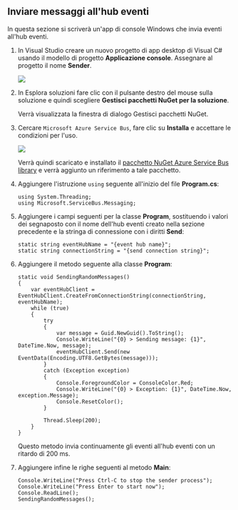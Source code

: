 ## Inviare messaggi all'hub eventi

In questa sezione si scriverà un'app di console Windows che invia eventi all'hub eventi.

1. In Visual Studio creare un nuovo progetto di app desktop di Visual C# usando il modello di progetto **Applicazione console**. Assegnare al progetto il nome **Sender**.

   ![][7]

2. In Esplora soluzioni fare clic con il pulsante destro del mouse sulla soluzione e quindi scegliere **Gestisci pacchetti NuGet per la soluzione**. 

	Verrà visualizzata la finestra di dialogo Gestisci pacchetti NuGet.

3. Cercare `Microsoft Azure Service Bus`, fare clic su **Installa** e accettare le condizioni per l'uso.

	![][8]

	Verrà quindi scaricato e installato il <a href="https://www.nuget.org/packages/WindowsAzure.ServiceBus/">pacchetto NuGet Azure Service Bus library</a> e verrà aggiunto un riferimento a tale pacchetto.

4. Aggiungere l'istruzione `using` seguente all'inizio del file **Program.cs**:

	```
	using System.Threading;
	using Microsoft.ServiceBus.Messaging;
	```

5. Aggiungere i campi seguenti per la classe **Program**, sostituendo i valori dei segnaposto con il nome dell'hub eventi creato nella sezione precedente e la stringa di connessione con i diritti **Send**:

	```
	static string eventHubName = "{event hub name}";
	static string connectionString = "{send connection string}";
	```

6. Aggiungere il metodo seguente alla classe **Program**:

	```
	static void SendingRandomMessages()
	{
	    var eventHubClient = EventHubClient.CreateFromConnectionString(connectionString, eventHubName);
	    while (true)
	    {
	        try
	        {
	            var message = Guid.NewGuid().ToString();
	            Console.WriteLine("{0} > Sending message: {1}", DateTime.Now, message);
	            eventHubClient.Send(new EventData(Encoding.UTF8.GetBytes(message)));
	        }
	        catch (Exception exception)
	        {
	            Console.ForegroundColor = ConsoleColor.Red;
	            Console.WriteLine("{0} > Exception: {1}", DateTime.Now, exception.Message);
	            Console.ResetColor();
	        }

	        Thread.Sleep(200);
	    }
	}
	```

	Questo metodo invia continuamente gli eventi all'hub eventi con un ritardo di 200 ms.

7. Aggiungere infine le righe seguenti al metodo **Main**:

	```
	Console.WriteLine("Press Ctrl-C to stop the sender process");
	Console.WriteLine("Press Enter to start now");
	Console.ReadLine();
	SendingRandomMessages();
	```


<!-- Images -->
[7]: ./media/service-bus-event-hubs-getstarted/create-sender-csharp1.png
[8]: ./media/service-bus-event-hubs-getstarted/create-sender-csharp2.png

<!---HONumber=AcomDC_0316_2016-->
